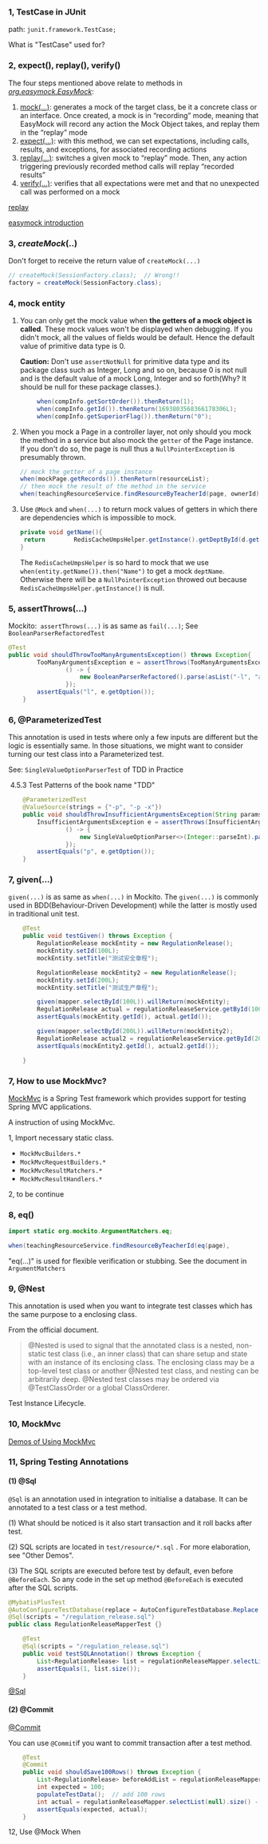 ### 1,  TestCase in JUnit

path: `junit.framework.TestCase;`

What is "TestCase" used for? 

### 2,  expect(), replay(), verify()

The four steps mentioned above relate to methods in [*org.easymock.EasyMock*](http://easymock.org/api/org/easymock/EasyMock.html):

1. [mock(…)](http://easymock.org/api/org/easymock/EasyMock.html#mock-java.lang.Class-): generates a mock of the target class, be it a concrete class or an interface. Once created, a mock is in “recording” mode, meaning that EasyMock will record any action the Mock Object takes, and replay them in the “replay” mode
2. [expect(…)](http://easymock.org/api/org/easymock/EasyMock.html#expect-T-): with this method, we can set expectations, including calls, results, and exceptions, for associated recording actions
3. [replay(…)](http://easymock.org/api/org/easymock/EasyMock.html#replay-java.lang.Object...-): switches a given mock to “replay” mode. Then, any action triggering previously recorded method calls will replay “recorded results”
4. [verify(…)](http://easymock.org/api/org/easymock/EasyMock.html#verify-java.lang.Object...-): verifies that all expectations were met and that no unexpected call was performed on a mock

[replay](https://stackoverflow.com/questions/5987149/what-is-easymock-replay-used-for) 

[easymock introduction](https://www.baeldung.com/easymock)

### 3, *createMock*(..)

Don't forget to receive the return value of  `createMock(...)`

```java
// createMock(SessionFactory.class);  // Wrong!!
factory = createMock(SessionFactory.class);
```

### 4, mock entity

1. You can only get the mock value when **the getters of a mock object is called**. These mock values won't be displayed when debugging. If you didn't mock, all the values of fields would be default. Hence the default value of primitive data type is 0. 

   **Caution:**  Don't use `assertNotNull` for primitive data type and its package class such as Integer, Long and so on, because 0 is not null and is the default value of a mock Long, Integer and so forth(Why? It should be null for these package classes.).

```java
		when(compInfo.getSortOrder()).thenReturn(1);
		when(compInfo.getId()).thenReturn(1693803568366178306L);
		when(compInfo.getSuperiorFlag()).thenReturn("0");
```

2. When you mock a Page in a controller layer, not only should you mock the method in a service but also mock the `getter` of the Page instance. If you don't do so, the page is null thus a `NullPointerException` is presumably thrown. 

   ```java
   // mock the getter of a page instance
   when(mockPage.getRecords()).thenReturn(resourceList);
   // then mock the result of the method in the service
   when(teachingResourceService.findResourceByTeacherId(page, ownerId)).thenReturn(mockPage);
   ```

3. Use `@Mock` and `when(...)` to return mock values of getters in which there are dependencies which is impossible to mock.

   ```java
   private void getName(){
    return        RedisCacheUmpsHelper.getInstance().getDeptById(d.getParentId()).getName();
   }
   ```

   The `RedisCacheUmpsHelper` is so hard to mock that we use `when(entity.getName()).then("Name")` to get a mock `deptName`. Otherwise there will be a `NullPointerException` throwed out because `RedisCacheUmpsHelper.getInstance()`  is null.

### 5, assertThrows(...)

Mockito:` assertThrows(...)` is as same as `fail(...)`;  See `BooleanParserRefactoredTest`

```java
@Test    
public void shouldThrowTooManyArgumentsException() throws Exception{
        TooManyArgumentsException e = assertThrows(TooManyArgumentsException.class,
                () -> {
                    new BooleanParserRefactored().parse(asList("-l", "abc"), option("l"));
                });
        assertEquals("l", e.getOption());
    }
```

### 6, @ParameterizedTest

This annotation is used in tests where only a few inputs are different but the logic is essentially same. In those situations, we might want to consider turning our test class into a Parameterized test.

See: `SingleValueOptionParserTest` of TDD in Practice

​        4.5.3 Test Patterns of the book name "TDD"

```java
    @ParameterizedTest
    @ValueSource(strings = {"-p", "-p -x"})
    public void shouldThrowInsufficientArgumentsException(String params) {
        InsufficientArgumentsException e = assertThrows(InsufficientArgumentsException.class,
                () -> {
                    new SingleValueOptionParser<>(Integer::parseInt).parse(asList(params.split(" ")), option("p"));
                });
        assertEquals("p", e.getOption());
    }

```

### 7, given(...)

`given(...)` is as same as `when(...)` in Mockito. The `given(...)` is commonly used in BDD(Behaviour-Driven Development) while the latter is mostly used in traditional unit test.

```java
	@Test
	public void testGiven() throws Exception {
		RegulationRelease mockEntity = new RegulationRelease();
		mockEntity.setId(100L);
		mockEntity.setTitle("测试安全章程");

		RegulationRelease mockEntity2 = new RegulationRelease();
		mockEntity.setId(200L);
		mockEntity.setTitle("测试生产章程");

		given(mapper.selectById(100L)).willReturn(mockEntity);
		RegulationRelease actual = regulationReleaseService.getById(100L);
		assertEquals(mockEntity.getId(), actual.getId());

		given(mapper.selectById(200L)).willReturn(mockEntity2);
		RegulationRelease actual2 = regulationReleaseService.getById(200L);
		assertEquals(mockEntity2.getId(), actual2.getId());

	}
```





### 7, How to use MockMvc?

[MockMvc](https://docs.spring.io/spring-framework/reference/testing/spring-mvc-test-framework.html) is a Spring Test framework which provides support for testing Spring MVC applications.

A instruction of using MockMvc.

1, Import necessary static class.

- `MockMvcBuilders.*`
- `MockMvcRequestBuilders.*`
- `MockMvcResultMatchers.*`
- `MockMvcResultHandlers.*`

2, to be continue

### 8, eq()

```java
import static org.mockito.ArgumentMatchers.eq;

when(teachingResourceService.findResourceByTeacherId(eq(page),                                                       eq(ownerId))).thenReturn(mockPage);
```

"eq(...)" is used for flexible verification or stubbing.  See the document in `ArgumentMatchers`	

### 9, @Nest

This annotation is used when you want to integrate test classes which has the same purpose to a enclosing class.

From the official document.

> @Nested is used to signal that the annotated class is a nested, non-static test class (i.e., an inner class) that can share setup and state with an instance of its enclosing class. The enclosing class may be a top-level test class or another @Nested test class, and nesting can be arbitrarily deep.
> @Nested test classes may be ordered via @TestClassOrder or a global ClassOrderer.
> 
Test Instance Lifecycle.
### 10, MockMvc

[Demos of Using MockMvc](https://github.com/spring-projects/spring-framework/tree/main/spring-test/src/test/java/org/springframework/test/web/servlet/samples)

### 11, Spring Testing Annotations

#### (1) @Sql

`@Sql` is an annotation used in integration to initialise a database.  It can be annotated to a test class or a test method. 

(1) What should be noticed is it also start transaction and it roll backs after test.

(2) SQL scripts are located in `test/resource/*.sql` . For more elaboration, see "Other Demos".

(3) The SQL scripts are executed before test by default, even before `@BeforeEach`.  So any code in the set up method `@BeforeEach`  is executed after the SQL scripts. 

```java
@MybatisPlusTest
@AutoConfigureTestDatabase(replace = AutoConfigureTestDatabase.Replace.NONE)    
@Sql(scripts = "/regulation_release.sql")
public class RegulationReleaseMapperTest {}
```

```java
	@Test
	@Sql(scripts = "/regulation_release.sql")
	public void testSQLAnnotation() throws Exception {
		List<RegulationRelease> list = regulationReleaseMapper.selectList(null);
		assertEquals(1, list.size());
	}
```

[@Sql](https://docs.spring.io/spring-framework/reference/testing/annotations/integration-spring/annotation-sql.html)

#### (2) @Commit

[@Commit](https://docs.spring.io/spring-framework/reference/testing/annotations/integration-spring/annotation-commit.html)

You can use `@Commit`if you want to commit transaction after a test method.

```java
	@Test
	@Commit
	public void shouldSave100Rows() throws Exception {
		List<RegulationRelease> beforeAddList = regulationReleaseMapper.selectList(null);
		int expected = 100;
		populateTestData();  // add 100 rows
		int actual = regulationReleaseMapper.selectList(null).size() - beforeAddList.size();
		assertEquals(expected, actual);
	}

```



12, Use @Mock When 